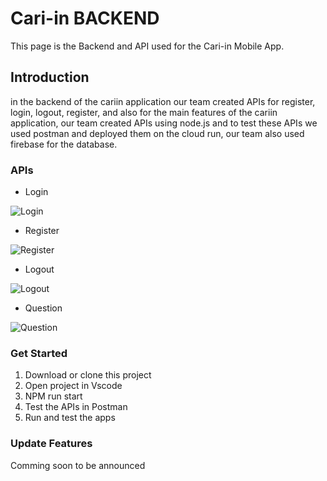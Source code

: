 # Cari-in BACKEND
This page is the Backend and API used for the Cari-in Mobile App.

## Introduction
in the backend of the cariin application our team created APIs for register, login, logout, register, and also for the main features of the cariin application, 
our team created APIs using node.js and to test these APIs we used postman and deployed them on the cloud run,
our team also used firebase for the database.

### APIs
- Login

![Login](https://github.com/cari-in/cari-in-backend/assets/73919529/703b222b-07c0-44e8-a38b-d63aff0c49e1)

- Register 

![Register](https://github.com/cari-in/cari-in-backend/assets/73919529/c7450a56-1408-43f2-961a-3368b66c0900)

- Logout

![Logout](https://github.com/cari-in/cari-in-backend/assets/73919529/5bb00c6b-8214-47bc-a134-f654836dfe3f)

- Question

![Question](https://github.com/cari-in/cari-in-backend/assets/73919529/47e34192-89b9-4bf8-81c0-63e20c3d181a)

### Get Started
1. Download or clone this project
2. Open project in Vscode
3. NPM run start
4. Test the APIs in Postman
5. Run and test the apps

### Update Features
Comming soon to be announced


